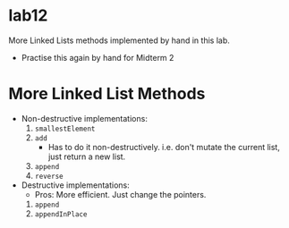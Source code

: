 lab12
===

More Linked Lists methods implemented by hand in this lab.

* Practise this again by hand for Midterm 2

# More Linked List Methods
* Non-destructive implementations:
    1. ```smallestElement```
    2. ```add```
        * Has to do it non-destructively. i.e. don't mutate the
        current list, just return a new list.
    3. ```append```
    4. ```reverse```
* Destructive implementations:
    * Pros: More efficient. Just change the pointers.
    1. ```append```
    2. ```appendInPlace```

